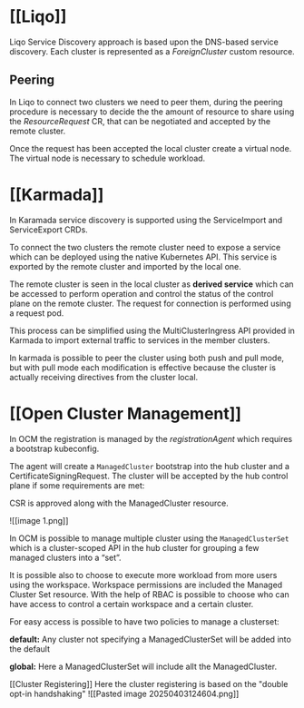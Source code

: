 # [[Liqo]]
Liqo Service Discovery approach is based upon the DNS-based service discovery. Each cluster is represented as a *ForeignCluster* custom resource.

## Peering
In Liqo to connect two clusters we need to peer them, during the peering procedure is necessary to decide the the amount of resource to share using the _ResourceRequest_ CR, that can be negotiated and accepted by the remote cluster.

Once the request has been accepted the local cluster create a virtual node. The virtual node is necessary to schedule workload.

# [[Karmada]]
In Karamada service discovery is supported using the ServiceImport and ServiceExport CRDs.

To connect the two clusters the remote cluster need to expose a service which can be deployed using the native Kubernetes API. This service is exported by the remote cluster and imported by the local one.

The remote cluster is seen in the local cluster as **derived service** which can be accessed to perform operation and control the status of the control plane on the remote cluster. The request for connection is performed using a request pod.

This process can be simplified using the MultiClusterIngress API provided in Karmada to import external traffic to services in the member clusters.

In karmada is possible to peer the cluster using both push and pull mode, but with pull mode each modification is effective because the cluster is actually receiving directives from the cluster local.

# [[Open Cluster Management]]
In OCM the registration is managed by the _registrationAgent_ which requires a bootstrap kubeconfig.

The agent will create a `ManagedCluster` bootstrap into the hub cluster and a CertificateSigningRequest. The cluster will be accepted by the hub control plane if some requirements are met:

CSR is approved along with the ManagedCluster resource.

![[image 1.png]]

In OCM is possible to manage multiple cluster using the `ManagedClusterSet` which is a cluster-scoped API in the hub cluster for grouping a few managed clusters into a “set”.

It is possible also to choose to execute more workload from more users using the workspace. Workspace permissions are included the Managed Cluster Set resource. With the help of RBAC is possible to choose who can have access to control a certain workspace and a certain cluster.

For easy access is possible to have two policies to manage a clusterset:

**default:** Any cluster not specifying a ManagedClusterSet will be added into the default

**global:** Here a ManagedClusterSet will include allt the ManagedCluster.

[[Cluster Registering]] 
Here the cluster registering is based on the "double opt-in handshaking" 
![[Pasted image 20250403124604.png]]

